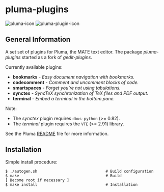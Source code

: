 # pluma-plugins

![pluma-icon](pluma.ico)
![pluma-plugin-icon](pluma-plugin.png)

## General Information

A set set of plugins for Pluma, the MATE text editor. The package *pluma-plugins* started as a fork of *gedit-plugins*.

Currently available plugins:

- **bookmarks** - *Easy document navigation with bookmarks.*
- **codecomment** - *Comment and uncomment blocks of code.*
- **smartspaces** - *Forget you’re not using tabulations.*
- **synctex** - *SyncTeX synchronization of TeX files and PDF output.*
- **terminal** - *Embed a terminal in the bottom pane.*

Note:

- The *synctex* plugin requires `dbus-python` (>= 0.82).
- The *terminal* plugin requires the `VTE` (>= 2.91) library.

See the Pluma [README](https://github.com/mate-desktop/pluma/blob/master/README.md) file for more information.

## Installation

Simple install procedure:

```
$ ./autogen.sh                              # Build configuration
$ make                                      # Build
[ Become root if necessary ]
$ make install                              # Installation
```
